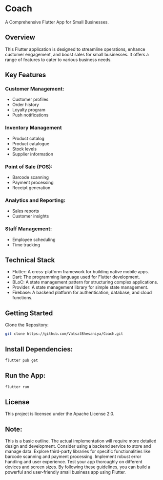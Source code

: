 # Coach
A Comprehensive Flutter App for Small Businesses.

## Overview
This Flutter application is designed to streamline operations, enhance customer engagement, and boost sales for small businesses. It offers a range of features to cater to various business needs.

## Key Features
### Customer Management:
- Customer profiles
- Order history
- Loyalty program
- Push notifications

### Inventory Management
- Product catalog
- Product catalogue
- Stock levels
- Supplier information

### Point of Sale (POS):
- Barcode scanning
- Payment processing
- Receipt generation

### Analytics and Reporting:
- Sales reports
- Customer insights

### Staff Management:
- Employee scheduling
- Time tracking

## Technical Stack
- Flutter: A cross-platform framework for building native mobile apps.
- Dart: The programming language used for Flutter development.
- BLoC: A state management pattern for structuring complex applications.
- Provider: A state management library for simple state management.
- Firebase: A backend platform for authentication, database, and cloud functions.

## Getting Started
Clone the Repository:
```Bash
git clone https://github.com/VatsalBhesaniya/Coach.git
```

## Install Dependencies:
```Bash
flutter pub get
```

## Run the App:
```Bash
flutter run
```

## License
This project is licensed under the Apache License 2.0.

## Note:
This is a basic outline. The actual implementation will require more detailed design and development.
Consider using a backend service to store and manage data.
Explore third-party libraries for specific functionalities like barcode scanning and payment processing.
Implement robust error handling and user experience.
Test your app thoroughly on different devices and screen sizes.
By following these guidelines, you can build a powerful and user-friendly small business app using Flutter.
